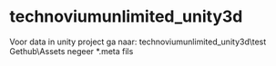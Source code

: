 # technoviumunlimited_unity3d

Voor data in unity project ga naar: technoviumunlimited_unity3d\test Gethub\Assets
negeer *.meta fils
